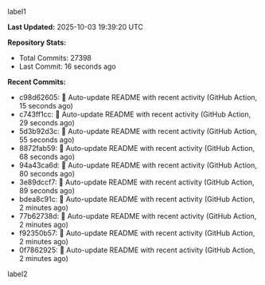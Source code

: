 
label1 
<!-- ACTIVITY_START -->
**Last Updated:** 2025-10-03 19:39:20 UTC

**Repository Stats:**
- Total Commits: 27398
- Last Commit: 16 seconds ago

**Recent Commits:**
- c98d62605: 🤖 Auto-update README with recent activity (GitHub Action, 15 seconds ago)
- c743ff1cc: 🤖 Auto-update README with recent activity (GitHub Action, 29 seconds ago)
- 5d3b92d3c: 🤖 Auto-update README with recent activity (GitHub Action, 55 seconds ago)
- 8872fab59: 🤖 Auto-update README with recent activity (GitHub Action, 68 seconds ago)
- 94a43ca6d: 🤖 Auto-update README with recent activity (GitHub Action, 80 seconds ago)
- 3e89dccf7: 🤖 Auto-update README with recent activity (GitHub Action, 89 seconds ago)
- bdea8c91c: 🤖 Auto-update README with recent activity (GitHub Action, 2 minutes ago)
- 77b62738d: 🤖 Auto-update README with recent activity (GitHub Action, 2 minutes ago)
- f92350b57: 🤖 Auto-update README with recent activity (GitHub Action, 2 minutes ago)
- 0f7862925: 🤖 Auto-update README with recent activity (GitHub Action, 2 minutes ago)
<!-- ACTIVITY_END -->

label2
